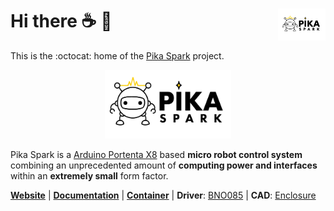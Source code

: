 <a href="https://pika-spark.io/"><img align="right" src="logo/logo-pika-spark-bg-white.png" width="15%"></a>
Hi there :coffee: :wave:
========================
This is the :octocat: home of the [Pika Spark](https://pika-spark.io/) project.

<p align="center">
  <a href="https://pika-spark.io/"><img src="logo/logo-pika-spark-bg-white-github.png" width="40%"></a>
</p>

Pika Spark is a [Arduino Portenta X8](https://store.arduino.cc/products/portenta-x8) based **micro robot control system** combining an unprecedented amount of **computing power and interfaces** within an **extremely small** form factor.

[**Website**](https://pika-spark.io/) | [**Documentation**](https://docs.pika-spark.io/) | [**Container**](https://github.com/pika-spark/pika-spark-containers) | **Driver**: [BNO085](https://github.com/pika-spark/pika-spark-bno085-driver) | **CAD**: [Enclosure](https://github.com/pika-spark/pika-spark-enclosure)
